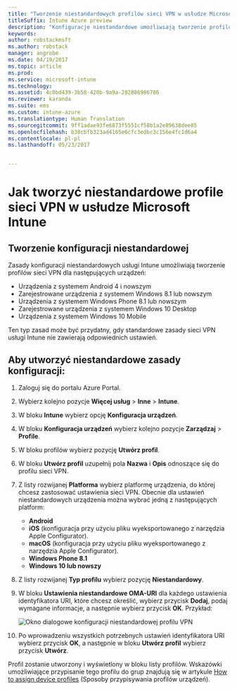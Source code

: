 ```yaml
---
title: "Tworzenie niestandardowych profilów sieci VPN w usłudze Microsoft Intune"
titleSuffix: Intune Azure preview
description: "Konfiguracje niestandardowe umożliwiają tworzenie profilów sieci VPN w usłudze Intune."
keywords: 
author: robstackmsft
ms.author: robstack
manager: angrobe
ms.date: 04/19/2017
ms.topic: article
ms.prod: 
ms.service: microsoft-intune
ms.technology: 
ms.assetid: 4c0bd439-3b58-420b-9a9a-282886986786
ms.reviewer: karanda
ms.suite: ems
ms.custom: intune-azure
ms.translationtype: Human Translation
ms.sourcegitcommit: 9ff1adae93fe6873f5551cf58b1a2e89638dee85
ms.openlocfilehash: b38cbfb323ad4165e6cfc3edbc3c156e4fc1d6a4
ms.contentlocale: pl-pl
ms.lasthandoff: 05/23/2017


---
```


# <a name="how-to-create-custom-vpn-profiles-in-microsoft-intune"></a>Jak tworzyć niestandardowe profile sieci VPN w usłudze Microsoft Intune

## <a name="create-a-custom-configuration"></a>Tworzenie konfiguracji niestandardowej
Zasady konfiguracji niestandardowych usługi Intune umożliwiają tworzenie profilów sieci VPN dla następujących urządzeń:

* Urządzenia z systemem Android 4 i nowszym
* Zarejestrowane urządzenia z systemem Windows 8.1 lub nowszym
* Urządzenia z systemem Windows Phone 8.1 lub nowszym
* Zarejestrowane urządzenia z systemem Windows 10 Desktop 
* Urządzenia z systemem Windows 10 Mobile

Ten typ zasad może być przydatny, gdy standardowe zasady sieci VPN usługi Intune nie zawierają odpowiednich ustawień.

## <a name="to-create-a-custom-configuration-policy"></a>Aby utworzyć niestandardowe zasady konfiguracji:

1. Zaloguj się do portalu Azure Portal.
2. Wybierz kolejno pozycje **Więcej usług** > **Inne** > **Intune**.
3. W bloku **Intune** wybierz opcję **Konfiguracja urządzeń**.
4. W bloku **Konfiguracja urządzeń** wybierz kolejno pozycje **Zarządzaj** > **Profile**.
5. W bloku profilów wybierz pozycję **Utwórz profil**.
6. W bloku **Utwórz profil** uzupełnij pola **Nazwa** i **Opis** odnoszące się do profilu sieci VPN.
7. Z listy rozwijanej **Platforma** wybierz platformę urządzenia, do której chcesz zastosować ustawienia sieci VPN. Obecnie dla ustawień niestandardowych urządzenia można wybrać jedną z następujących platform:
    - **Android**
    - **iOS** (konfiguracja przy użyciu pliku wyeksportowanego z narzędzia Apple Configurator).
    - **macOS** (konfiguracja przy użyciu pliku wyeksportowanego z narzędzia Apple Configurator).
    - **Windows Phone 8.1**
    - **Windows 10 lub nowszy**
6. Z listy rozwijanej **Typ profilu** wybierz pozycję **Niestandardowy**.
7. W bloku **Ustawienia niestandardowe OMA-URI** dla każdego ustawienia identyfikatora URI, które chcesz określić, wybierz przycisk **Dodaj**, podaj wymagane informacje, a następnie wybierz przycisk **OK**. Przykład:

   ![Okno dialogowe konfiguracji niestandardowej profilu VPN](./media/Intune_Add_VPN_URI.png)

4.  Po wprowadzeniu wszystkich potrzebnych ustawień identyfikatora URI wybierz przycisk **OK**, a następnie w bloku **Utwórz profil** wybierz przycisk **Utwórz**.

Profil zostanie utworzony i wyświetlony w bloku listy profilów.
Wskazówki umożliwiające przypisanie tego profilu do grup znajdują się w artykule [How to assign device profiles](device-profile-assign.md) (Sposoby przypisywania profilów urządzeń).





